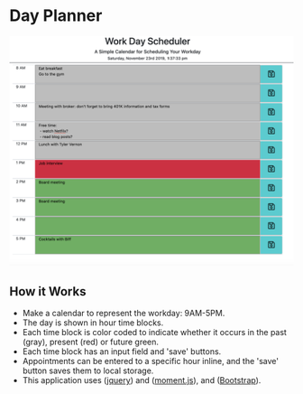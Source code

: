 # Day Planner

![calendar application screenshot](./screenshots/workday.png "Calendar Application Screen Shot")

## How it Works
* Make a calendar to represent the workday: 9AM-5PM.
* The day is shown in hour time blocks.
* Each time block is color coded to indicate whether it occurs in the past (gray), present (red) or future green.
* Each time block has an input field and 'save' buttons.
* Appointments can be entered to a specific hour inline, and the 'save' button saves them to local storage.
* This application uses ([jquery](https://jquery.com/)) and ([moment.js](https://momentjs.com/)), and ([Bootstrap](https://getbootstrap.com/)).